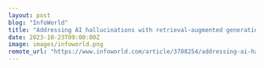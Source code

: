 ```yaml
---
layout: post
blog: "InfoWorld"
title: "Addressing AI hallucinations with retrieval-augmented generation"
date: 2023-10-23T09:00:00Z
image: images/infoworld.png
remote_url: "https://www.infoworld.com/article/3708254/addressing-ai-hallucinations-with-retrieval-augmented-generation.html#tk.rss_applicationdevelopment"
---
```

